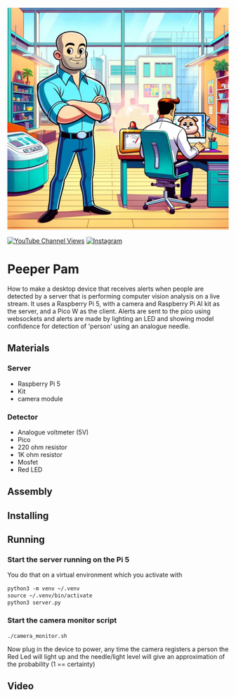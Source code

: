 ![Action Shot](/images/sketch.jpg)

[![YouTube Channel Views](https://img.shields.io/youtube/channel/views/UCz5BOU9J9pB_O0B8-rDjCWQ?style=flat&logo=youtube&logoColor=red&labelColor=white&color=ffed53)](https://www.youtube.com/channel/UCz5BOU9J9pB_O0B8-rDjCWQ) [![Instagram](https://img.shields.io/github/stars/veebch?style=flat&logo=github&logoColor=black&labelColor=white&color=ffed53)](https://www.instagram.com/v_e_e_b/)

# Peeper Pam

How to make a desktop device that receives alerts when people are detected by a server that is performing computer vision analysis on a live stream. It uses a Raspberry Pi 5, with a camera and Raspberry Pi AI kit as the server, and a Pico W as the client. Alerts are sent to the pico using websockets and alerts are made by lighting an LED and showing model confidence for detection of 'person' using an analogue needle.

##  Materials
### Server 
- Raspberry Pi 5
- Kit
- camera module 

### Detector
- Analogue voltmeter (5V)
- Pico
- 220 ohm resistor
- 1K ohm resistor
- Mosfet
- Red LED

## Assembly

## Installing

## Running

### Start the server running on the Pi 5
You do that on a virtual environment which you activate with
```
python3 -m venv ~/.venv
source ~/.venv/bin/activate
python3 server.py
```
### Start the camera monitor script
```
./camera_monitor.sh
```

Now plug in the device to power, any time the camera registers a person the Red Led will light up and the needle/light level will give an approximation of the probability (1 == certainty)

## Video
